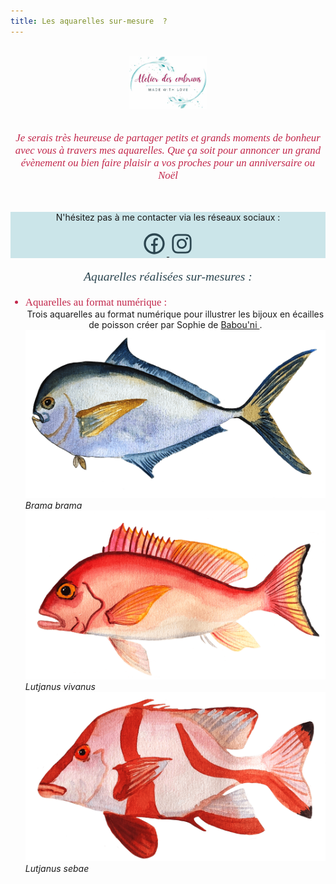 ```yaml
---
title: Les aquarelles sur-mesure  ?
---
```

<center>
<br>
<img src="atelier-des-embruns.jpg"  alt="logo print" width=25%/>
<br>
<br>
<p style="  color:   #C2274B;
  font-family: Georgia;
  font-style: italic;
  font-size: 120%"; width: 80%;>
Je serais très heureuse de partager petits et grands moments de bonheur avec vous à travers mes aquarelles. Que ça soit pour annoncer un grand évènement ou bien faire plaisir a vos proches pour un anniversaire ou Noël 
</center>
<br>


<div class="container_contact" style="background-color: #cbe5e9">
     <center><p>N'hésitez pas à me contacter via les réseaux sociaux :</p>
    <div class="icons">
	<a id="facebook" href="//facebook.com/latelierdesembruns" target="_blank">
		<svg t="1657416223006" class="icon" viewBox="0 0 1024 1024" version="1.1" xmlns="http://www.w3.org/2000/svg" p-id="12360" width="40" height="40"><path d="M554.666667 850.688A341.376 341.376 0 0 0 512 170.666667a341.333333 341.333333 0 0 0-42.666667 680.021333V597.333333H384v-85.333333h85.333333v-70.570667c0-57.045333 5.973333-77.738667 17.066667-98.602666A116.309333 116.309333 0 0 1 534.869333 294.4c16.298667-8.746667 36.565333-13.994667 71.978667-16.256 14.037333-0.896 32.213333 0.213333 54.528 3.413333v81.066667H640c-39.125333 0-55.296 1.834667-64.938667 6.997333a31.018667 31.018667 0 0 0-13.397333 13.397334c-5.12 9.642667-6.997333 19.2-6.997333 58.368V512h106.666666l-21.333333 85.333333h-85.333333v253.354667zM512 938.666667C276.352 938.666667 85.333333 747.648 85.333333 512S276.352 85.333333 512 85.333333s426.666667 191.018667 426.666667 426.666667-191.018667 426.666667-426.666667 426.666667z" p-id="12361" fill=#2c4650></path></svg>
	</a>
	<a href="https://www.instagram.com/seas_sewing" target="_blank">
		<svg t="1679489655389" class="icon" viewBox="0 0 1024 1024" version="1.1" xmlns="http://www.w3.org/2000/svg" p-id="2759" width="40" height="40"><path d="M512 306.9c-113.5 0-205.1 91.6-205.1 205.1S398.5 717.1 512 717.1 717.1 625.5 717.1 512 625.5 306.9 512 306.9z m0 338.4c-73.4 0-133.3-59.9-133.3-133.3S438.6 378.7 512 378.7 645.3 438.6 645.3 512 585.4 645.3 512 645.3zM725.5 250.7c-26.5 0-47.9 21.4-47.9 47.9s21.4 47.9 47.9 47.9 47.9-21.3 47.9-47.9c-0.1-26.6-21.4-47.9-47.9-47.9z" p-id="2760" fill=#2c4650></path><path d="M911.8 512c0-55.2 0.5-109.9-2.6-165-3.1-64-17.7-120.8-64.5-167.6-46.9-46.9-103.6-61.4-167.6-64.5-55.2-3.1-109.9-2.6-165-2.6-55.2 0-109.9-0.5-165 2.6-64 3.1-120.8 17.7-167.6 64.5C132.6 226.3 118.1 283 115 347c-3.1 55.2-2.6 109.9-2.6 165s-0.5 109.9 2.6 165c3.1 64 17.7 120.8 64.5 167.6 46.9 46.9 103.6 61.4 167.6 64.5 55.2 3.1 109.9 2.6 165 2.6 55.2 0 109.9 0.5 165-2.6 64-3.1 120.8-17.7 167.6-64.5 46.9-46.9 61.4-103.6 64.5-167.6 3.2-55.1 2.6-109.8 2.6-165z m-88 235.8c-7.3 18.2-16.1 31.8-30.2 45.8-14.1 14.1-27.6 22.9-45.8 30.2C695.2 844.7 570.3 840 512 840c-58.3 0-183.3 4.7-235.9-16.1-18.2-7.3-31.8-16.1-45.8-30.2-14.1-14.1-22.9-27.6-30.2-45.8C179.3 695.2 184 570.3 184 512c0-58.3-4.7-183.3 16.1-235.9 7.3-18.2 16.1-31.8 30.2-45.8s27.6-22.9 45.8-30.2C328.7 179.3 453.7 184 512 184s183.3-4.7 235.9 16.1c18.2 7.3 31.8 16.1 45.8 30.2 14.1 14.1 22.9 27.6 30.2 45.8C844.7 328.7 840 453.7 840 512c0 58.3 4.7 183.2-16.2 235.8z" p-id="2761" fill=#2c4650></path></svg>
	</a>
    </div></center>
</div>

<center>
<p style="  color:#2c4650;
  font-family: Georgia;
  font-style: italic;
  font-size: 140%"> Aquarelles réalisées sur-mesures :
</p></center>  
<ul>
    <li style="color:#C2274B; font-family: Georgia;font-size: 120%">Aquarelles au format numérique :</li>

<center>Trois aquarelles au format numérique pour illustrer les bijoux en écailles de poisson créer par Sophie de  <a href="https://babouni.fr/salty/" target="_blank"> Babou'ni </a>.</center>
<div class="container-fluid p-6 mx-auto grid grid-cols-1 md:grid-cols-2 lg:grid-cols-3 gap-8">
  <div class='row justify-content-center'>
        <div class="featured_card">
            <div class="featured_img"><img src="brama_brama.png" alt="Brama brama"/></div>
            <div class="featured_txt"><i>Brama brama</i></div>
        </div>
        <div class="featured_card">
            <div class="featured_img">
                 <img src="lutjanus_vivanus.png" alt="Lutjanus vivanus"/>
            </div>
            <div class="featured_txt"><i>Lutjanus vivanus</i></div>
        </div>
        <div class="featured_card">
            <div class="featured_img">
                 <img src="lutjanus_sebae.png" alt="Lutjanus sebae"/>
            </div>
            <div class="featured_txt"><i>Lutjanus sebae</i></div>
        </div>
    </div>
</div> 
</ul>
<p>